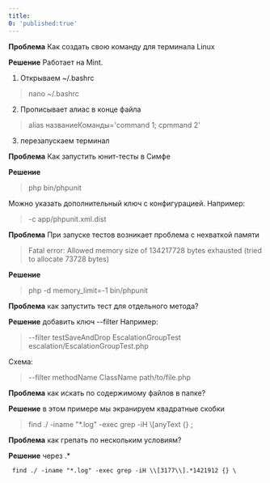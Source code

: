 ```yaml
---
title:
0: 'published:true'
---
```


**Проблема** Как создать свою команду для терминала Linux

**Решение** Работает на Mint.
1. Открываем ~/.bashrc 
>nano ~/.bashrc
2. Прописывает алиас в конце файла
> alias названиеКоманды='command 1; cpmmand 2'
3. перезапускаем терминал
 
**Проблема** Как запустить юнит-тесты в Симфе

**Решение** 
> php bin/phpunit

Можно указать дополнительный ключ с конфигурацией. Например:
>-c app/phpunit.xml.dist

**Проблема** При запуске тестов возникает проблема с нехваткой памяти
>Fatal error: Allowed memory size of 134217728 bytes exhausted (tried to allocate 73728 bytes) 

**Решение** 
> php -d memory_limit=-1 bin/phpunit

**Проблема** как запустить тест для отдельного метода?

**Решение** добавить ключ --filter Например:
> --filter testSaveAndDrop EscalationGroupTest escalation/EscalationGroupTest.php

Схема:
>--filter methodName ClassName path/to/file.php

**Проблема** как искать по содержимому файлов в папке?
 
**Решение** в этом примере мы экранируем квадратные скобки
 > find ./ -iname "*.log" -exec grep -iH \\[anyText {} \;

**Проблема** как грепать по нескольким условиям?
 
**Решение** через .*
```
 find ./ -iname "*.log" -exec grep -iH \\[3177\\].*1421912 {} \
```
